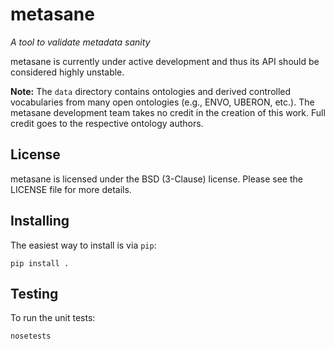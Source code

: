 # metasane

*A tool to validate metadata sanity*

metasane is currently under active development and thus its API should be
considered highly unstable.

**Note:** The ```data``` directory contains ontologies and derived controlled
vocabularies from many open ontologies (e.g., ENVO, UBERON, etc.). The metasane
development team takes no credit in the creation of this work. Full credit goes
to the respective ontology authors.

## License

metasane is licensed under the BSD (3-Clause) license. Please see the LICENSE
file for more details.

## Installing

The easiest way to install is via ```pip```:

    pip install .

## Testing

To run the unit tests:

    nosetests
